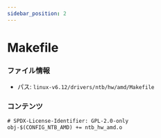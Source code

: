 ```yaml
---
sidebar_position: 2
---
```

# Makefile

### ファイル情報

- パス: `linux-v6.12/drivers/ntb/hw/amd/Makefile`

### コンテンツ

```txt
# SPDX-License-Identifier: GPL-2.0-only
obj-$(CONFIG_NTB_AMD) += ntb_hw_amd.o

```
